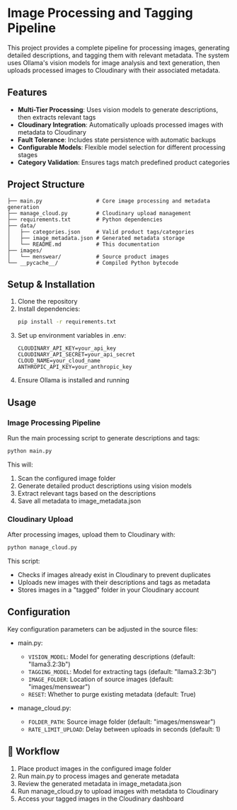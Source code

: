 
# Image Processing and Tagging Pipeline

This project provides a complete pipeline for processing images, generating detailed descriptions, and tagging them with relevant metadata. The system uses Ollama's vision models for image analysis and text generation, then uploads processed images to Cloudinary with their associated metadata.

## Features

- **Multi-Tier Processing**: Uses vision models to generate descriptions, then extracts relevant tags
- **Cloudinary Integration**: Automatically uploads processed images with metadata to Cloudinary
- **Fault Tolerance**: Includes state persistence with automatic backups
- **Configurable Models**: Flexible model selection for different processing stages
- **Category Validation**: Ensures tags match predefined product categories

## Project Structure

```
├── main.py                 # Core image processing and metadata generation
├── manage_cloud.py         # Cloudinary upload management
├── requirements.txt        # Python dependencies
├── data/
│   ├── categories.json     # Valid product tags/categories
│   ├── image_metadata.json # Generated metadata storage
│   └── README.md           # This documentation
├── images/
│   └── menswear/           # Source product images
└── __pycache__/            # Compiled Python bytecode
```

## Setup & Installation

1. Clone the repository
2. Install dependencies:
   ```bash
   pip install -r requirements.txt
   ```
3. Set up environment variables in .env:
   ```
   CLOUDINARY_API_KEY=your_api_key
   CLOUDINARY_API_SECRET=your_api_secret
   CLOUD_NAME=your_cloud_name
   ANTHROPIC_API_KEY=your_anthropic_key
   ```
4. Ensure Ollama is installed and running

## Usage

### Image Processing Pipeline

Run the main processing script to generate descriptions and tags:

```bash
python main.py
```

This will:
1. Scan the configured image folder
2. Generate detailed product descriptions using vision models
3. Extract relevant tags based on the descriptions
4. Save all metadata to image_metadata.json

### Cloudinary Upload

After processing images, upload them to Cloudinary with:

```bash
python manage_cloud.py
```

This script:
- Checks if images already exist in Cloudinary to prevent duplicates
- Uploads new images with their descriptions and tags as metadata
- Stores images in a "tagged" folder in your Cloudinary account

## Configuration

Key configuration parameters can be adjusted in the source files:

- main.py:
  - `VISION_MODEL`: Model for generating descriptions (default: "llama3.2:3b")
  - `TAGGING_MODEL`: Model for extracting tags (default: "llama3.2:3b")
  - `IMAGE_FOLDER`: Location of source images (default: "images/menswear")
  - `RESET`: Whether to purge existing metadata (default: True)

- manage_cloud.py:
  - `FOLDER_PATH`: Source image folder (default: "images/menswear")
  - `RATE_LIMIT_UPLOAD`: Delay between uploads in seconds (default: 1)

## 🔄 Workflow

1. Place product images in the configured image folder
2. Run main.py to process images and generate metadata
3. Review the generated metadata in image_metadata.json
4. Run manage_cloud.py to upload images with metadata to Cloudinary
5. Access your tagged images in the Cloudinary dashboard
